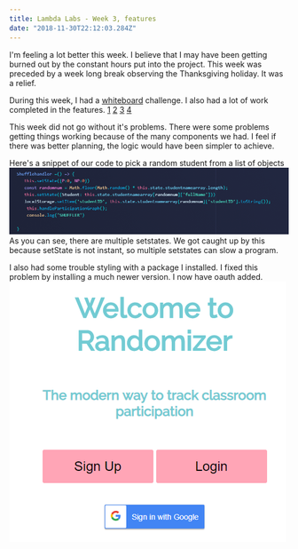 ```yaml
---
title: Lambda Labs - Week 3, features
date: "2018-11-30T22:12:03.284Z"
---
```

I'm feeling a lot better this week. I believe that I may have been getting burned out by the constant hours put into the project. This week was preceded by a week long break observing the Thanksgiving holiday. It was a relief.

During this week, I had a [whiteboard](https://youtu.be/QsxG40AEq5I) challenge. I also had a lot of work completed in the features. [1](https://github.com/Lambda-School-Labs/Labs8-Randomizer/pull/58)
[2](https://github.com/Lambda-School-Labs/Labs8-Randomizer/pull/57) [3](https://github.com/Lambda-School-Labs/Labs8-Randomizer/pull/50) [4](https://github.com/Lambda-School-Labs/Labs8-Randomizer/pull/46)

This week did not go without it's problems. There were some problems getting things working because of the many components we had. I feel if there was better planning, the logic would have been simpler to achieve.

Here's a snippet of our code to pick a random student from a list of objects
![alt text](./random.png)
As you can see, there are multiple setstates. We got caught up by this because setState is not instant, so multiple setstates can slow a program.

I also had some trouble styling with a package I installed. I fixed this problem by installing a much newer version. I now have oauth added. ![google](./gbutton.png)
